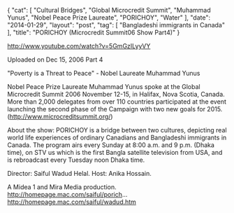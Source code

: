 {
   "cat": [
      "Cultural Bridges",
      "Global Microcredit Summit",
      "Muhammad Yunus",
      "Nobel Peace Prize Laureate",
      "PORICHOY",
      "Water"
   ],
   "date": "2014-01-29",
   "layout": "post",
   "tag": [
      "Bangladeshi immigrants in Canada"
   ],
   "title": "PORICHOY (Microcredit Summit06 Show Part4)"
}

http://www.youtube.com/watch?v=5GmGzILyyVY  

Uploaded on Dec 15, 2006
Part 4

"Poverty is a Threat to Peace" - Nobel Laureate Muhammad Yunus

Nobel Peace Prize Laureate Muhammad Yunus spoke at the Global Microcredit Summit 2006 November 12-15, in Halifax, Nova Scotia, Canada. More than 2,000 delegates from over 110 countries participated at the event launching the second phase of the Campaign with two new goals for 2015. (http://www.microcreditsummit.org/)

About the show: PORICHOY is a bridge between two cultures, depicting real world life experiences of ordinary Canadians and Bangladeshi immigrants in Canada. The program airs every Sunday at 8:00 a.m. and 9 p.m. (Dhaka time), on STV us which is the first Bangla satellite television from USA, and is rebroadcast every Tuesday noon Dhaka time.

Director: Saiful Wadud Helal.
Host: Anika Hossain.

A Midea 1 and Mira Media production.
http://homepage.mac.com/saiful/porich...
http://homepage.mac.com/saiful/wadud.htm